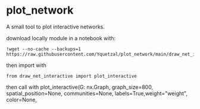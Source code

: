 # plot_network
A small tool to plot interactive networks.

download locally module in a notebook with:
```
!wget --no-cache --backups=1 https://raw.githubusercontent.com/Yquetzal/plot_network/main/draw_net_interactive.py
```

then import with 
```
from draw_net_interactive import plot_interactive 
```
then call with
plot_interactive(G: nx.Graph, graph_size=800, spatial_position=None, communities=None, labels=True,weight="weight", color=None,
